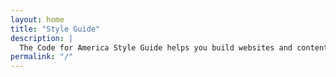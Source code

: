 ```yaml
---
layout: home
title: "Style Guide"
description: |
  The Code for America Style Guide helps you build websites and content following our style and beliefs. We use it to build our main website and other projects. You can use it too.
permalink: "/"
---
```

